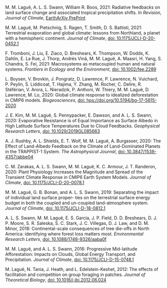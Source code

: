 
M. M. Laguë, A. L. S. Swann, William R. Boos, 2021: Radiative feedbacks on land surface change and associated tropical precipitation shifts. _In Revision, Journal of Climate_, [EarthArXiv PrePrint](https://eartharxiv.org/repository/view/1827/)

M. M. Laguë, M. Pietschnig, S. Ragen, T. Smith, D. S. Battisti, 2021: Terrestrial evaporation and global climate: lessons from Northland, a planet with a hemispheric continent. _Journal of Climate_, [doi: 10.1175/JCLI-D-20-0452.1](http://doi.org/10.1175/JCLI-D-20-0452.1)

F. Tromboni, J. Liu, E. Ziaco, D. Breshears, K. Thompson, W. Dodds, K. Dahlin, E. La Rue, J. Thorp, Andrés Vinã, M. M. Laguë, A. Maasri, H. Yang, S. Chandra, S. Fei, 2021: Macrosystems as metacoupled human and natural systems. _Frontiers in Ecology and the Environment_, [doi: 10.1002/fee.2289](http://doi.org/10.1002/fee.2289)

L. Boysen, V. Brovkin, J. Pongratz, D. Lawrence, P. Lawrence, N. Vuichard, P. Peylin, S. Liddicoat, T. Hajima, Y. Zhang, M. Rocher, C. Delire, R. Stéférian, V. Arora, L. Nieradzik, P. Anthoni, W. Thiery, M. M. Laguë, D. Lawrence, M. Lo, 2020: Global climate response to idealized deforestation in CMIP6 models. _Biogeosciences_, [doi: hps://doi.org/10.5194/bg-17-5615-2020](http://doi.org/hps://doi.org/10.5194/bg-17-5615-2020)

J. E. Kim,  M. M. Laguë, S. Pennypacker, E. Dawson, and A. L. S. Swann, 2020: Evaporative Resistance is of Equal Importance as Surface Albedo in High Latitude Surface Temperatures Due to Cloud Feedbacks. _Geophysical Research Letters_, [doi: 10.1029/2019GL085663](http://doi.org/10.1029/2019GL085663)

A. J. Rushby, A. L. Shields, E. T. Wolf, M. M. Laguë, A. Burgasser, 2020: The Effect of Land-Albedo Feedback on the Climate of Land-Dominated Planets in the TRAPPIST-1 System. _The Astrophysical Journal_, [doi: 10.3847/1538-4357/abbe04](http://doi.org/10.3847/1538-4357/abbe04)

C. M. Zarakas, A. L. S. Swann, M. M. Laguë, K. C. Armour, J. T. Randeron, 2020: Plant Physiology Increases the Magnitude and Spread of the Transient Climate Response in CMIP6 Earth System Models. _Journal of Climate_, [doi: 10.1175/JCLI-D-20-0078.1](http://doi.org/10.1175/JCLI-D-20-0078.1)

M. M. Laguë, G. B. Bonan, and A. L. S. Swann, 2019: Separating the impact of individual land surface proper- ties on the terrestrial surface energy budget in both the coupled and un-coupled land-atmosphere system. _Journal of Climate_, [doi: 10.1175/JCLI-D-18-0812.1](http://doi.org/10.1175/JCLI-D-18-0812.1)

A. L. S. Swann, M. M. Laguë, E. S. Garcia, J. P. Field, D. D. Breshears, D. J. P. Moore, S. R. Saleska, S. C. Stark, J. C. Villegas, D. J. Law, and D. M. Minor, 2018: Continental-scale consequences of tree die-offs in North America: identifying where forest loss matters most. _Environmental Research Letters_, [doi: 10.1088/1748-9326/aaba0f](http://doi.org/10.1088/1748-9326/aaba0f)

M. M. Laguë, and A. L. S. Swann, 2016: Progressive Mid-latitude Afforestation: Impacts on Clouds, Global Energy Transport, and Precipitation. _Journal of Climate_, [doi: 10.1175/JCLI-D-15-0748.1](http://doi.org/10.1175/JCLI-D-15-0748.1)

M. Laguë, N. Tania, J. Heath, and L. Edelstein-Keshet, 2012: The effects of facilitation and competition on group foraging in patches. _Journal of Theoretical Biology_, [doi: 10.1016/j.jbi.2012.06.024](http://doi.org/10.1016/j.jbi.2012.06.024)

